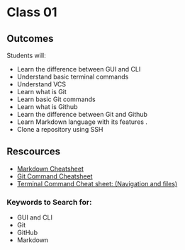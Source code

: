 # Class 01

## Outcomes
Students will:
* Learn the difference between GUI and CLI
* Understand basic terminal commands 
* Understand VCS
* Learn what is Git 
* Learn basic Git commands 
* Learn what is Github
* Learn the difference between Git and Github 
* Learn Markdown language with its features .
* Clone a repository using SSH


## Rescources
* [Markdown Cheatsheet](https://www.markdownguide.org/basic-syntax/)
* [Git Command Cheatsheet](https://www.plesk.com/blog/various/git-commands-cheat-sheet/)
* [Terminal Command Cheat sheet: (Navigation and files)](https://www.codecademy.com/learn/learn-the-command-line/modules/learn-the-command-line-navigation/cheatsheet)

### Keywords to Search for: 
* GUI and CLI
* Git
* GitHub
* Markdown